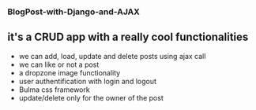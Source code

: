### BlogPost-with-Django-and-AJAX
## it's a CRUD app with a really cool functionalities

- we can add, load, update and delete posts using ajax call 
- we can like or not a post 
- a dropzone image functionality 
- user authentification with login and logout
- Bulma css framework 
- update/delete only for the owner of the post

